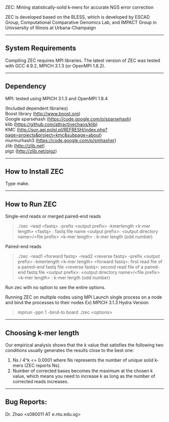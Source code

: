 ZEC: Mining statistically-solid k-mers for accurate NGS error correction

ZEC is developed based on the BLESS, which is developed by ESCAD Group, Computational Comparative Genomics Lab, and IMPACT Group in Univsersity of Illinois at Urbana-Champaign

--------------------------------------------------
System Requirements
--------------------------------------------------
Compiling ZEC requires MPI libraries. The latest version of ZEC was tested
with GCC 4.9.2, MPICH 3.1.3 (or OpenMPI 1.8.2).

--------------------------------------------------
Dependency
--------------------------------------------------
MPI: tested using MPICH 3.1.3 and OpenMPI 1.8.4

(Included dependent libraries)<br>
Boost library (http://www.boost.org)<br>
Google sparsehash (https://code.google.com/p/sparsehash)<br>
klib (https://github.com/attractivechaos/klib)<br>
KMC (http://sun.aei.polsl.pl/REFRESH/index.php?page=projects&project=kmc&subpage=about)<br>
murmurhash3 (https://code.google.com/p/smhasher)<br>
zlib (http://zlib.net)<br>
pigz (http://zlib.net/pigz)<br>

--------------------------------------------------
How to Install ZEC 
--------------------------------------------------
Type make.

--------------------------------------------------
How to Run ZEC 
--------------------------------------------------
Single-end reads or merged paired-end reads
> ./zec -read &#60;fastq&#62; -prefix &#60;output prefix&#62; -kmerlength &#60;k-mer length&#62;
&#60;fastq&#62;        : fastq file name
&#60;output prefix&#62;: &#60;output directory name&#62;/&#60;file prefix&#62;
&#60;k-mer length&#62; : k-mer length (odd number)

Paired-end reads
> ./zec -read1 &#60;forward fastq&#62; -read2 &#60;reverse fastq&#62; -prefix &#60;output prefix&#62; -kmerlength &#60;k-mer length&#62;
&#60;forward fastq&#62;: first read file of a paired-end fastq file
&#60;reverse fastq&#62;: second read file of a paired-end fastq file
&#60;output prefix&#62;: &#60;output directory name&#62;/&#60;file prefix&#62;
&#60;k-mer length&#62; : k-mer length (odd number)

Run zec with no option to see the entire options.

Running ZEC on multiple nodes using MPI
Launch single process on a node and bind the processes to their nodes
Ex) MPICH 3.1.3 Hydra Version
> mpirun -ppn 1 -bind-to board ./zec &#60;options&#62;

--------------------------------------------------
Choosing k-mer length
--------------------------------------------------
Our empirical analysis shows that the k value that satisfies the following two conditions usually generates the results close to the best one:
1) Ns / 4^k &#60;= 0.0001 where Ns represents the number of unique solid k-mers (ZEC reports Ns).
2) Number of corrected bases becomes the maximum at the chosen k value, which means you need to increase k as long as the number of corrected reads increases.

--------------------------------------------------
Bug Reports:
--------------------------------------------------
Dr. Zhao &#60;s080011 AT e.ntu.edu.sg&#62;
